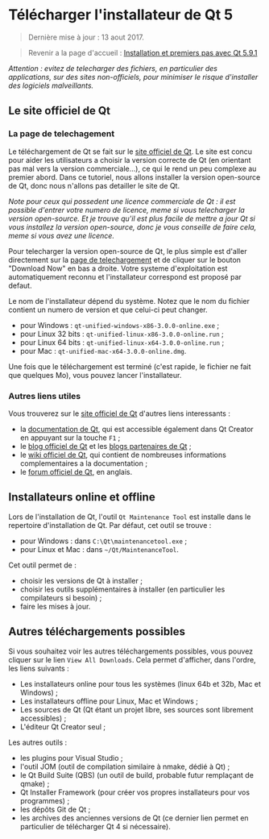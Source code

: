
# Télécharger l'installateur de Qt 5

> Dernière mise à jour : 13 aout 2017.

> Revenir a la page d'accueil : [Installation et premiers pas avec Qt 5.9.1](index.md)

_Attention : evitez de telecharger des fichiers, en particulier des applications, sur des sites non-officiels, 
pour minimiser le risque d'installer des logiciels malveillants._

## Le site officiel de Qt

### La page de telechagement 

Le téléchargement de Qt se fait sur le [site officiel de Qt](http://www.qt.io/). Le site est concu pour aider
les utilisateurs a choisir la version correcte de Qt (en orientant pas mal vers la version commerciale...), 
ce qui le rend un peu complexe au premier abord. Dans ce tutoriel, nous allons installer la version
open-source de Qt, donc nous n'allons pas detailler le site de Qt.

_Note pour ceux qui possedent une licence commerciale de Qt : il est possible d'entrer votre numero de licence, 
meme si vous telecharger la version open-source. Et je trouve qu'il est plus facile de mettre a jour Qt si
vous installez la version open-source, donc je vous conseille de faire cela, meme si vous avez une licence._

Pour telecharger la version open-source de Qt, le plus simple est  d'aller directement 
sur la [page de telechargement](https://www.qt.io/download-open-source/) et de cliquer sur le 
bouton "Download Now" en bas a droite. Votre systeme d'exploitation est automatiquement reconnu et l'installateur
correspond est proposé par defaut.

Le nom de l'installateur dépend du système. Notez que le nom du fichier contient un numero de version et que 
celui-ci peut changer. 

- pour Windows : `qt-unified-windows-x86-3.0.0-online.exe` ;
- pour Linux 32 bits : `qt-unified-linux-x86-3.0.0-online.run` ;
- pour Linux 64 bits : `qt-unified-linux-x64-3.0.0-online.run` ;
- pour Mac : `qt-unified-mac-x64-3.0.0-online.dmg`.

Une fois que le téléchargement est terminé (c'est rapide, le fichier ne fait que quelques Mo), vous pouvez 
lancer l'installateur.

### Autres liens utiles

Vous trouverez sur le [site officiel de Qt](http://www.qt.io/) d'autres liens interessants :

- la [documentation de Qt](http://doc.qt.io/), qui est accessible également dans Qt Creator en appuyant sur 
la touche `F1` ;
- le [blog officiel de Qt](http://blog.qt.io/dev/) et les [blogs partenaires de Qt](http://planet.qt.io/) ;
- le [wiki officiel de Qt](http://wiki.qt.io/Main), qui contient de nombreuses informations complementaires a la documentation ;
- le [forum officiel de Qt](https://forum.qt.io/), en anglais.

## Installateurs online et offline

Lors de l'installation de Qt, l'outil `Qt Maintenance Tool` est installe dans le repertoire d'installation de Qt. 
Par défaut, cet outil se trouve :

- pour Windows : dans `C:\Qt\maintenancetool.exe` ;
- pour Linux et Mac : dans `~/Qt/MaintenanceTool`.

Cet outil permet de :

- choisir les versions de Qt à installer ;
- choisir les outils supplémentaires à installer (en particulier les compilateurs si besoin) ;
- faire les mises à jour.

## Autres téléchargements possibles

Si vous souhaitez voir les autres téléchargements possibles, vous pouvez cliquer sur le lien `View All Downloads`. 
Cela permet d'afficher, dans l'ordre, les liens suivants :

- Les installateurs online pour tous les systèmes (linux 64b et 32b, Mac et Windows) ;
- Les installateurs offline pour Linux, Mac et Windows ;
- Les sources de Qt (Qt étant un projet libre, ses sources sont librement accessibles) ;
- L'éditeur Qt Creator seul ;

Les autres outils :

- les plugins pour Visual Studio ;
- l'outil JOM (outil de compilation similaire à nmake, dédié à Qt) ;
- le Qt Build Suite (QBS) (un outil de build, probable futur remplaçant de qmake) ;
- Qt Installer Framework (pour créer vos propres installateurs pour vos programmes) ;
- les dépôts Git de Qt ;
- les archives des anciennes versions de Qt (ce dernier lien permet en particulier de télécharger Qt 4 si nécessaire).
